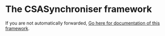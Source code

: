 # The CSASynchroniser framework

If you are not automatically forwarded, [Go here for documentation of this framework](CSASynchroniser/index.html).

<script type="text/javascript">
document.location="CSASynchroniser/index.html";
</script>
